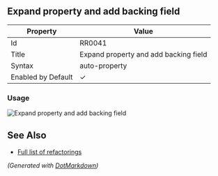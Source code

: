 ## Expand property and add backing field

| Property           | Value                                 |
| ------------------ | ------------------------------------- |
| Id                 | RR0041                                |
| Title              | Expand property and add backing field |
| Syntax             | auto\-property                        |
| Enabled by Default | &#x2713;                              |

### Usage

![Expand property and add backing field](../../images/refactorings/ExpandPropertyAndAddBackingField.png)

## See Also

* [Full list of refactorings](Refactorings.md)


*\(Generated with [DotMarkdown](http://github.com/JosefPihrt/DotMarkdown)\)*